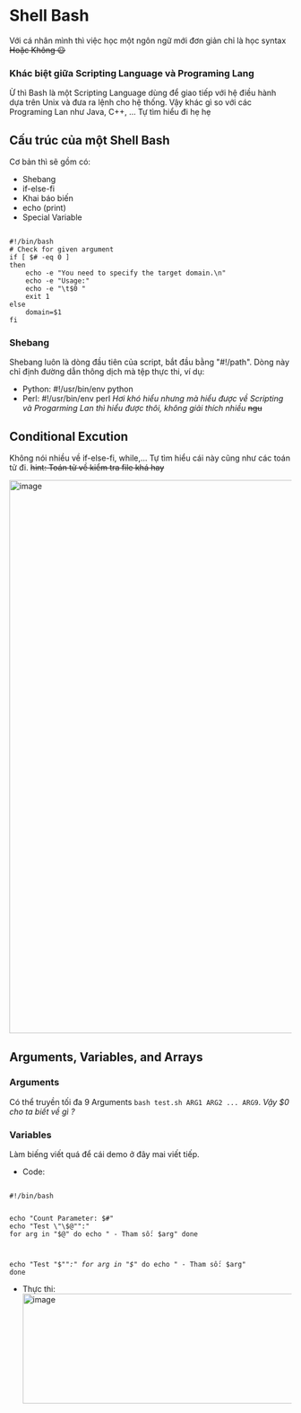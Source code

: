 # Shell Bash
Với cá nhân mình thì việc học một ngôn ngữ mới đơn giản chỉ là học syntax ~~Hoặc Không 😃~~
### Khác biệt giữa Scripting Language và Programing Lang
Ừ thì Bash là một Scripting Language dùng để giao tiếp với hệ điều hành dựa trên Unix và đưa ra lệnh cho hệ thống. Vậy khác gì so với các Programing Lan như Java, C++, ...
Tự tìm hiểu đi hẹ hẹ
## Cấu trúc của một Shell Bash
Cơ bản thì sẽ gồm có:
- Shebang
- if-else-fi
- Khai báo biến
- echo (print)
- Special Variable
<code>
#!/bin/bash
# Check for given argument
if [ $# -eq 0 ]
then
	echo -e "You need to specify the target domain.\n"
	echo -e "Usage:"
	echo -e "\t$0 <domain>"
	exit 1
else
	domain=$1
fi 
</code>

### Shebang
Shebang luôn là dòng đầu tiên của script, bắt đầu bằng "#!/path". Dòng này chỉ định đường dẫn thông dịch mà tệp thực thi, ví dụ:
- Python: #!/usr/bin/env python
- Perl: #!/usr/bin/env perl
*Hơi khó hiểu nhưng mà hiểu được về Scripting và Progarming Lan thì hiểu được thôi, không giải thích nhiều* ~~ngu~~

## Conditional Excution
Không nói nhiều về if-else-fi, while,... Tự tìm hiểu cái này cũng như các toán tử đi. ~~hint: Toán tử về kiểm tra file khá hay~~

<img width="1346" height="986" alt="image" src="https://github.com/user-attachments/assets/b5396691-dfd6-49bc-b331-8c0c520254ab" />

## Arguments, Variables, and Arrays
### Arguments
Có thể truyền tối đa 9 Arguments `bash test.sh ARG1 ARG2 ... ARG9`. *Vậy $0 cho ta biết về gì ?*

### Variables
Làm biếng viết quá để cái demo ở đây mai viết tiếp.
- Code:
<code>
#!/bin/bash

echo "Count Parameter: $#"
echo "Test \"\$@"":"
for arg in "$@"
do
        echo " - Tham số: $arg"
done

echo "Test \"\$*"":"
for arg in "$*"
do
        echo " - Tham số: $arg"
done
</code>

- Thực thi:
  <img width="1082" height="196" alt="image" src="https://github.com/user-attachments/assets/ed415c78-3122-4681-8951-7b094709896d" />






